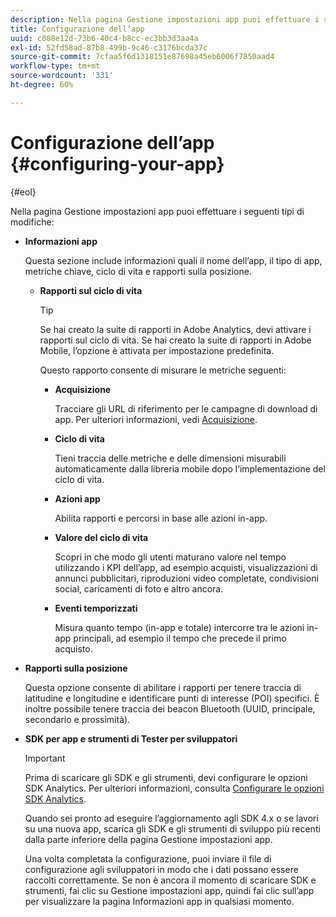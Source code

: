 ```yaml
---
description: Nella pagina Gestione impostazioni app puoi effettuare i seguenti tipi di modifiche
title: Configurazione dell’app
uuid: c088e12d-73b6-40c4-b8cc-ec3bb3d3aa4a
exl-id: 52fd58ad-87b8-499b-9c46-c3176bcda37c
source-git-commit: 7cfaa5f6d1318151e87698a45eb6006f7850aad4
workflow-type: tm+mt
source-wordcount: '331'
ht-degree: 60%

---
```


# Configurazione dell’app {#configuring-your-app}

{#eol}

Nella pagina Gestione impostazioni app puoi effettuare i seguenti tipi di modifiche:

* **Informazioni app**

   Questa sezione include informazioni quali il nome dell’app, il tipo di app, metriche chiave, ciclo di vita e rapporti sulla posizione.

   * **Rapporti sul ciclo di vita**

      >[!TIP]
      >
      >Se hai creato la suite di rapporti in Adobe Analytics, devi attivare i rapporti sul ciclo di vita. Se hai creato la suite di rapporti in Adobe Mobile, l’opzione è attivata per impostazione predefinita.

      Questo rapporto consente di misurare le metriche seguenti:

      * **Acquisizione**

         Tracciare gli URL di riferimento per le campagne di download di app. Per ulteriori informazioni, vedi [Acquisizione](/help/using/acquisition-main/acquisition-main.md).

      * **Ciclo di vita**

         Tieni traccia delle metriche e delle dimensioni misurabili automaticamente dalla libreria mobile dopo l’implementazione del ciclo di vita.

      * **Azioni app**

         Abilita rapporti e percorsi in base alle azioni in-app.

      * **Valore del ciclo di vita**

         Scopri in che modo gli utenti maturano valore nel tempo utilizzando i KPI dell’app, ad esempio acquisti, visualizzazioni di annunci pubblicitari, riproduzioni video completate, condivisioni social, caricamenti di foto e altro ancora.

      * **Eventi temporizzati**

         Misura quanto tempo (in-app e totale) intercorre tra le azioni in-app principali, ad esempio il tempo che precede il primo acquisto.

* **Rapporti sulla posizione**

   Questa opzione consente di abilitare i rapporti per tenere traccia di latitudine e longitudine e identificare punti di interesse (POI) specifici. È inoltre possibile tenere traccia dei beacon Bluetooth (UUID, principale, secondario e prossimità).

* **SDK per app e strumenti di Tester per sviluppatori**

   >[!IMPORTANT]
   >
   >Prima di scaricare gli SDK e gli strumenti, devi configurare le opzioni SDK Analytics. Per ulteriori informazioni, consulta [Configurare le opzioni SDK Analytics](/help/using/c-manage-app-settings/c-mob-confg-app/t-config-analytics/t-config-analytics.md).

   Quando sei pronto ad eseguire l’aggiornamento agli SDK 4.x o se lavori su una nuova app, scarica gli SDK e gli strumenti di sviluppo più recenti dalla parte inferiore della pagina Gestione impostazioni app.

   Una volta completata la configurazione, puoi inviare il file di configurazione agli sviluppatori in modo che i dati possano essere raccolti correttamente. Se non è ancora il momento di scaricare SDK e strumenti, fai clic su Gestione impostazioni app, quindi fai clic sull’app per visualizzare la pagina Informazioni app in qualsiasi momento.
